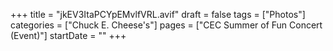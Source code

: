 +++
title = "jkEV3ItaPCYpEMvlfVRL.avif"
draft = false
tags = ["Photos"]
categories = ["Chuck E. Cheese's"]
pages = ["CEC Summer of Fun Concert (Event)"]
startDate = ""
+++
